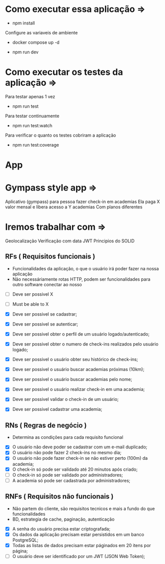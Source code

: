 # Como executar essa aplicação =>

- npm install

Configure as variaveis de ambiente

- docker compose up -d

- npm run dev

# Como executar os testes da aplicação => 

Para testar apenas 1 vez

- npm run test

Para testar continuamente

- npm run test:watch

Para verificar o quanto os testes cobriram a aplicação

- npm run test:coverage

# App

# Gympass style app => 
Aplicativo (gympass) para pessoa fazer check-in em academias
Ela paga X valor mensal e libera acesso a Y academias
Com planos diferentes

# Iremos trabalhar com =>

Geolocalização
Verificação com data
JWT
Principios do SOLID

## RFs ( Requisitos funcionais )
- Funcionalidades da aplicação, o que o usuário irá poder fazer na nossa aplicação
- Não necessáriamente rotas HTTP, podem ser funcionalidades para outro software conectar ao nosso
- [ ] Deve ser possivel X
- [ ] Must be able to X 

- [X] Deve ser possivel se cadastrar;
- [X] Deve ser possivel se autenticar;
- [X] Deve ser possivel obter o perfil de um usuário logado/autenticado;
- [X] Deve ser possivel obter o numero de check-ins realizados pelo usuário logado;
- [X] Deve ser possivel o usuário obter seu histórico de check-ins;
- [X] Deve ser possivel o usuário buscar academias próximas (10km);
- [X] Deve ser possivel o usuário buscar academias pelo nome;
- [X] Deve ser possivel o usuário realizar check-in em uma academia;
- [X] Deve ser possivel validar o check-in de um usuário;
- [X] Deve ser possivel cadastrar uma academia;

## RNs ( Regras de negócio )
- Determina as condições para cada requisito funcional

- [X] O usuário não deve poder se cadastrar com um e-mail duplicado;
- [X] O usuário não pode fazer 2 check-ins no mesmo dia;
- [X] O usuário não pode fazer check-in se não estiver perto (100m) da academia;
- [X] O check-in só pode ser validado até 20 minutos após criado;
- [ ] O check-in só pode ser validado por administradores;
- [ ] A academia só pode ser cadastrada por administradores;

## RNFs ( Requisitos não funcionais )
- Não partem do cliente, são requisitos tecnicos e mais a fundo do que funcionalidades
- BD, estrategia de cache, paginação, autenticação

- [X] A senha do usuário precisa estar criptografada;
- [X] Os dados da aplicação precisam estar persistidos em um banco PostgreSQL;
- [X] Todas as listas de dados precisam estar páginados em 20 itens por página;
- [ ] O usuário deve ser identificado por um JWT (JSON Web Token);